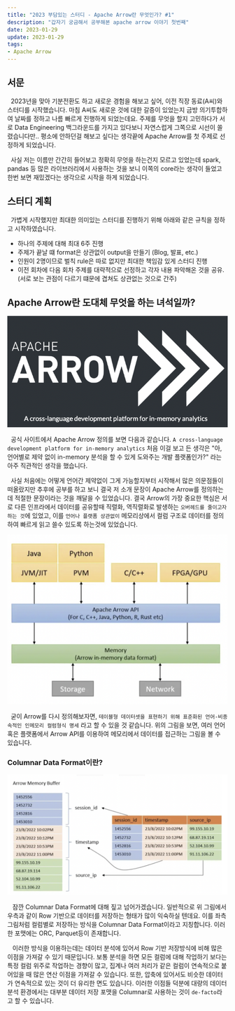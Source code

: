 ```yaml
---
title: "2023 부담있는 스터디 - Apache Arrow란 무엇인가? #1"
description: "갑자기 궁금해서 공부해본 apache arrow 이야기 첫번째"
date: 2023-01-29
update: 2023-01-29
tags:
- Apache Arrow
---
```


## 서문
&nbsp;&nbsp;2023년을 맞아 기분전환도 하고 새로운 경험을 해보고 싶어, 이전 직장 동료(A씨)와 스터디를 시작했습니다. 마침 A씨도 새로운 것에 대한 갈증이 있었는지 금방 의기투합하여 날짜를 정하고 나름 빠르게 진행하게 되었는데요. 주제를 무엇을 할지 고민하다가 서로 Data Engineering 백그라운드를 가지고 있다보니 자연스럽게 그쪽으로 시선이 쏠렸습니다만.. 평소에 안하던걸 해보고 싶다는 생각끝에 Apache Arrow를 첫 주제로 선정하게 되었습니다.

&nbsp;&nbsp;사실 저는 이름만 간간히 들어보고 정확히 무엇을 하는건지 모르고 있었는데 spark, pandas 등 많은 라이브러리에서 사용하는 것을 보니 이쪽의 core라는 생각이 들었고 한번 보면 재밌겠다는 생각으로 시작을 하게 되었습니다. 
  
## 스터디 계획
&nbsp;&nbsp;가볍게 시작했지만 최대한 의미있는 스터디를 진행하기 위해 아래와 같은 규칙을 정하고 시작하였습니다.
  - 하나의 주제에 대해 최대 6주 진행
  - 주제가 끝날 떄 format은 상관없이 output을 만들기 (Blog, 발표, etc.)
  - 인원이 2명이므로 벌칙 rule은 따로 없지만 최대한 책임감 있게 스터디 진행
  - 이전 회차에 다음 회차 주제를 대략적으로 선정하고 각자 내용 파악해온 것을 공유. (서로 보는 관점이 다르기 떄문에 겹쳐도 상관없는 것으로 간주)

## Apache Arrow란 도대체 무엇을 하는 녀석일까?
![Apache Arrow definition](./apache-arrow-logo.png)

&nbsp;&nbsp;공식 사이트에서 Apache Arrow 정의를 보면 다음과 같습니다. `A cross-language development platform for in-memory analytics` 처음 이걸 보고 든 생각은 "아, 언어별로 제약 없이 in-memory 분석을 할 수 있게 도와주는 개발 플랫폼인가?" 라는 아주 직관적인 생각을 했습니다. 

&nbsp;&nbsp;사실 처음에는 어떻게 언어간 제약없이 그게 가능할지부터 시작해서 많은 의문점들이 떠올랐지만 추후에 공부를 하고 보니 결국 저 소개 문장이 Apache Arrow를 정의하는데 적절한 문장이라는 것을 깨달을 수 있었습니다. 결국 Arrow의 가장 중요한 핵심은 서로 다른 인프라에서 데이터를 공유할때 직렬화, 역직렬화로 발생하는 `오버헤드를 줄이고자 하는 것`에 있었고, 이를 `언어나 플랫폼 상관없이` 메모리상에서 컬럼 구조로 데이터를 정의하여 빠르게 읽고 쓸수 있도록 하는것에 있었습니다. 

![Apache Arrow abstract structure](./arrow-abstract-structure.png)

&nbsp;&nbsp;굳이 Arrow를 다시 정의해보자면, `테이블형 데이터셋을 표현하기 위해 표준화된 언어-비종속적인 인메모리 컬럼형식 명세` 라고 할 수 있을 것 같습니다. 위의 그림을 보면, 여러 언어 혹은 플랫폼에서 Arrow API를 이용하여 메모리에서 데이터를 접근하는 그림을 볼 수 있습니다. 

### Columnar Data Format이란? 

![Columnar Data Format Structure](./arrow-columnar-data-format.png)

&nbsp;&nbsp; 잠깐 Columnar Data Format에 대해 짚고 넘어가겠습니다. 일반적으로 위 그림에서 우측과 같이 Row 기반으로 데이터를 저장하는 형태가 많이 익숙하실 텐데요. 이를 좌측 그림처럼 컬럼별로 저장하는 방식을 Columnar Data Format이라고 지칭합니다. 이러한 포맷에는 ORC, Parquet등이 존재합니다. 

&nbsp;&nbsp; 이러한 방식을 이용하는데는 데이터 분석에 있어서 Row 기반 저장방식에 비해 많은 이점을 가져갈 수 있기 때문입니다. 보통 분석을 하면 모든 컬럼에 대해 작업하기 보다는 특정 컬럼 위주로 작업하는 경향이 많고, 집계나 여러 처리가 같은 컬럼이 연속적으로 붙어있을 때 많은 연산 이점을 가져갈 수 있습니다. 또한, 압축에 있어서도 비슷한 데이터가 연속적으로 있는 것이 더 유리한 면도 있습니다. 이러한 이점들 덕분에 대량의 데이터 분석 환경에서는 대부분 데이터 저장 포맷을 Columnar로 사용하는 것이 `de-facto`라고 할 수 있습니다.

